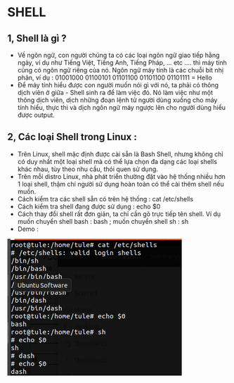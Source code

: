 # SHELL 

## 1, Shell là gì ? 
 - Về ngôn ngữ, con người chúng ta có các loại ngôn ngữ giao tiếp hằng ngày, ví dụ như Tiếng Việt, Tiếng Anh, Tiếng Pháp, ... etc .... thì máy tính cũng có ngôn ngữ riêng của nó. Ngôn ngữ máy tính là các chuỗi bit nhị phân, ví dụ : 01001000 01100101 01101100 01101100 01101111 = Hello
 - Để máy tính hiểu được con người muốn nói gì với nó, ta phải có thông dịch viên ở giữa - Shell sinh ra để làm việc đó. Nó làm việc như một thông dịch viên, dịch những đoạn lệnh từ người dùng xuống cho máy tính hiểu, thực thi và dịch ngôn ngữ máy ngược lên cho người dùng hiểu được output.
  
 ## 2, Các loại Shell trong Linux : 
 - Trên Linux, shell mặc định được cài sẵn là Bash Shell, nhưng không chỉ có duy nhất một loại shell mà có thể lựa chọn đa dạng các loại shells khác nhau, tùy theo nhu cầu, thói quen sử dụng. 
 - Trên mỗi distro Linux, nhà phát triển thường đặt vào hệ thống nhiều hơn 1 loại shell, thậm chí người sử dụng hoàn toàn có thể cài thêm shell nếu muốn.
 - Cách kiểm tra các shell sẵn có trên hệ thống : cat /etc/shells
 - Cách kiểm tra shell đang được sử dụng : echo $0
 - Cách thay đổi shell rất đơn giản, ta chỉ cần gõ trực tiếp tên shell. Ví dụ muốn chuyển shell bash : bash ; muốn chuyển shell sh : sh 
 - Demo : 
 <img src="https://github.com/tulha161/linux/blob/main/images/02.01.png">
